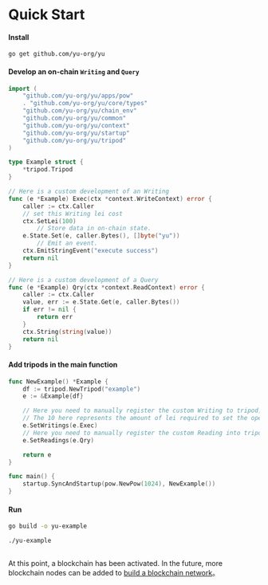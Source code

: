 # Quick Start

#### Install 
```
go get github.com/yu-org/yu
```  
#### Develop an on-chain `Writing` and `Query`  
```go
import (
	"github.com/yu-org/yu/apps/pow"
	. "github.com/yu-org/yu/core/types"
	"github.com/yu-org/yu/chain_env"
	"github.com/yu-org/yu/common"
	"github.com/yu-org/yu/context"
	"github.com/yu-org/yu/startup"
	"github.com/yu-org/yu/tripod"
)

type Example struct {
	*tripod.Tripod
}

// Here is a custom development of an Writing
func (e *Example) Exec(ctx *context.WriteContext) error {
	caller := ctx.Caller
	// set this Writing lei cost
	ctx.SetLei(100)
        // Store data in on-chain state.
	e.State.Set(e, caller.Bytes(), []byte("yu"))
        // Emit an event.
	ctx.EmitStringEvent("execute success")
	return nil
}

// Here is a custom development of a Query
func (e *Example) Qry(ctx *context.ReadContext) error {
    caller := ctx.Caller
    value, err := e.State.Get(e, caller.Bytes())
    if err != nil {
        return err
    }
    ctx.String(string(value))
    return nil
}

```
 
#### Add tripods in the main function

```go
func NewExample() *Example {
	df := tripod.NewTripod("example")
	e := &Example{df}

	// Here you need to manually register the custom Writing to tripod，
	// The 10 here represents the amount of lei required to set the operation (lei and gas are synonymous)
	e.SetWritings(e.Exec)
	// Here you need to manually register the custom Reading into tripod
	e.SetReadings(e.Qry)

	return e
}

func main() {
	startup.SyncAndStartup(pow.NewPow(1024), NewExample())
}
```


#### Run
```zsh
go build -o yu-example

./yu-example  
 
```

At this point, a blockchain has been activated. In the future, more blockchain nodes can be added to [build a blockchain network](5.5建立区块链网络.md)。